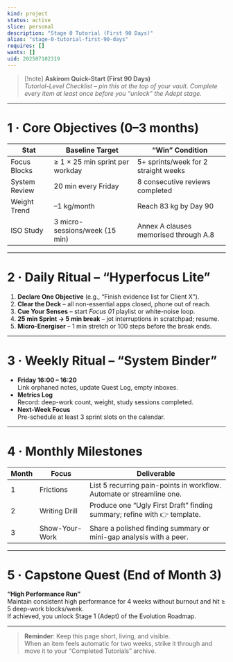 ```yaml
---
kind: project
status: active
slice: personal
description: "Stage 0 Tutorial (First 90 Days)"
alias: "stage-0-tutorial-first-90-days"
requires: []
wants: []
uid: 202507102319
---
```

> [!note] **Askirom Quick-Start (First 90 Days)**  
> *Tutorial-Level Checklist – pin this at the top of your vault. Complete every item at least once before you “unlock” the Adept stage.*

---

# 1 · Core Objectives (0–3 months)

| Stat          | Baseline Target                 | “Win” Condition                             |
| ------------- | ------------------------------- | ------------------------------------------- |
| Focus Blocks  | ≥ 1 × 25 min sprint per workday | 5+ sprints/week for 2 straight weeks        |
| System Review | 20 min every Friday             | 8 consecutive reviews completed             |
| Weight Trend  | –1 kg/month                     | Reach 83 kg by Day 90                       |
| ISO Study     | 3 micro-sessions/week (15 min)  | Annex A clauses memorised through A.8       |

---

# 2 · Daily Ritual – “Hyperfocus Lite”

1. **Declare One Objective** (e.g., “Finish evidence list for Client X”).
2. **Clear the Deck** – all non-essential apps closed, phone out of reach.
3. **Cue Your Senses** – start *Focus 01* playlist or white-noise loop.
4. **25 min Sprint → 5 min break** – jot interruptions in scratchpad; resume.
5. **Micro-Energiser** – 1 min stretch or 100 steps before the break ends.

---

# 3 · Weekly Ritual – “System Binder”

- **Friday 16:00 – 16:20**  
  Link orphaned notes, update Quest Log, empty inboxes.
- **Metrics Log**  
  Record: deep-work count, weight, study sessions completed.
- **Next-Week Focus**  
  Pre-schedule at least 3 sprint slots on the calendar.

---

# 4 · Monthly Milestones

| Month | Focus         | Deliverable                                                                 |
|-------|---------------|------------------------------------------------------------------------------|
| 1     | Frictions     | List 5 recurring pain-points in workflow. Automate or streamline one.       |
| 2     | Writing Drill | Produce one “Ugly First Draft” finding summary; refine with 👉 template.     |
| 3     | Show-Your-Work| Share a polished finding summary or mini-gap analysis with a peer.          |

---

# 5 · Capstone Quest (End of Month 3)

**“High Performance Run”**  
Maintain consistent high performance for 4 weeks without burnout and hit ≥ 5 deep-work blocks/week.  
If achieved, you unlock Stage 1 (Adept) of the Evolution Roadmap.

---

> **Reminder**: Keep this page short, living, and visible.  
> When an item feels automatic for two weeks, strike it through and move it to your “Completed Tutorials” archive.
